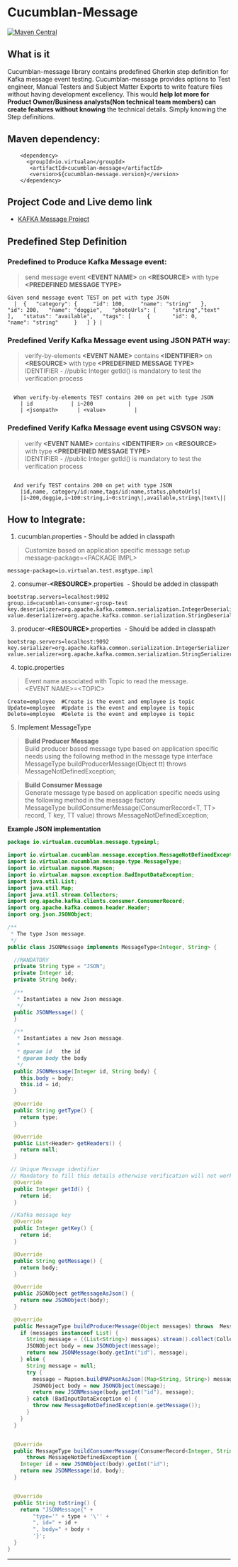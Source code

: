 # Cucumblan-Message

[![Maven Central](https://img.shields.io/maven-central/v/io.virtualan/cucumblan-message.svg?label=Maven%20Central)](https://search.maven.org/search?q=g:%22io.virtualan%22%20AND%20a:%22cucumblan-message%22) 

## What is it
Cucumblan-message library contains predefined Gherkin step definition for Kafka message event testing. Cucumblan-message provides options to Test engineer, Manual Testers and Subject Matter Exports to write feature files without having development excellency. This would **help lot more for Product Owner/Business analysts(Non technical team members) can create features without knowing** the technical details. Simply knowing the Step definitions.
  
## Maven dependency:
```mvn 
    <dependency>
      <groupId>io.virtualan</groupId>
       <artifactId>cucumblan-message</artifactId>
       <version>${cucumblan-message.version}</version>
    </dependency>
```

## Project Code and Live demo link
- [KAFKA Message Project](https://github.com/virtualansoftware/cucumblan/tree/master/samples/cucumblan-message-testing)

## Predefined Step Definition

### Predefined to Produce Kafka Message event:
> send message event **\<EVENT NAME>** on **\<RESOURCE>** with type **\<PREDEFINED MESSAGE TYPE>**

```gherkin
Given send message event TEST on pet with type JSON
  |  {   "category": {     "id": 100,     "name": "string"   },   "id": 200,   "name": "doggie",   "photoUrls": [     "string","text"   ],   "status": "available",   "tags": [     {       "id": 0,       "name": "string"     }   ] } |
```

### Predefined Verify Kafka Message event using JSON PATH way:
> verify-by-elements **\<EVENT NAME>** contains **\<IDENTIFIER>** on **\<RESOURCE>** with type **\<PREDEFINED MESSAGE TYPE>** \
> IDENTIFIER - //public Integer getId() is mandatory to test the verification process


```gherkin

  When verify-by-elements TEST contains 200 on pet with type JSON
    | id            | i~200           |
    | <jsonpath>      | <value>         |
```

### Predefined Verify Kafka Message event using CSVSON way:
> verify **\<EVENT NAME>** contains **\<IDENTIFIER>** on **\<RESOURCE>** with type **\<PREDEFINED MESSAGE TYPE>** \
> IDENTIFIER - //public Integer getId() is mandatory to test the verification process


```gherkin

  And verify TEST contains 200 on pet with type JSON
    |id,name, category/id:name,tags/id:name,status,photoUrls|
    |i~200,doggie,i~100:string,i~0:string\|,available,string\|text\||
```

## How to Integrate: 

1. cucumblan.properties - Should be added in classpath

> Customize based on application specific message setup \
> message-package=\<PACKAGE IMPL> 

```properties
message-package=io.virtualan.test.msgtype.impl
```

2. consumer-**\<RESOURCE>**.properties  - Should be added in classpath

```properties
bootstrap.servers=localhost:9092
group.id=cucumblan-consumer-group-test
key.deserializer=org.apache.kafka.common.serialization.IntegerDeserializer
value.deserializer=org.apache.kafka.common.serialization.StringDeserializer
```

3. producer-**\<RESOURCE>**.properties  - Should be added in classpath

```properties
bootstrap.servers=localhost:9092
key.serializer=org.apache.kafka.common.serialization.IntegerSerializer
value.serializer=org.apache.kafka.common.serialization.StringSerializer
```

4. topic.properties

> Event name associated with Topic to read the message.\
> \<EVENT NAME>=\<TOPIC> 

```properties
Create=employee  #Create is the event and employee is topic
Update=employee  #Update is the event and employee is topic
Delete=employee  #Delete is the event and employee is topic
```

5. Implement MessageType 

> **Build Producer Message**\
> Build producer based message type based on application specific needs using the following method in the message type interface\
> MessageType buildProducerMessage(Object tt) throws MessageNotDefinedException;


> **Build Consumer Message**\
> Generate message type based on application specific needs using the following method in the message factory\
> MessageType buildConsumerMessage(ConsumerRecord<T, TT> record, T key, TT value) throws MessageNotDefinedException; 


**Example JSON implementation**
```java
package io.virtualan.cucumblan.message.typeimpl;

import io.virtualan.cucumblan.message.exception.MessageNotDefinedException;
import io.virtualan.cucumblan.message.type.MessageType;
import io.virtualan.mapson.Mapson;
import io.virtualan.mapson.exception.BadInputDataException;
import java.util.List;
import java.util.Map;
import java.util.stream.Collectors;
import org.apache.kafka.clients.consumer.ConsumerRecord;
import org.apache.kafka.common.header.Header;
import org.json.JSONObject;

/**
 * The type Json message.
 */
public class JSONMessage implements MessageType<Integer, String> {

  //MANDATORY
  private String type = "JSON";
  private Integer id;
  private String body;

  /**
   * Instantiates a new Json message.
   */
  public JSONMessage() {
  }

  /**
   * Instantiates a new Json message.
   *
   * @param id   the id
   * @param body the body
   */
  public JSONMessage(Integer id, String body) {
    this.body = body;
    this.id = id;
  }

  @Override
  public String getType() {
    return type;
  }

  @Override
  public List<Header> getHeaders() {
    return null;
  }

 // Unique Message identifier
 // Mandatory to fill this details otherwise verification will not work
  @Override
  public Integer getId() {
    return id;
  }

 //Kafka message key
  @Override
  public Integer getKey() {
    return id;
  }

  @Override
  public String getMessage() {
    return body;
  }

  @Override
  public JSONObject getMessageAsJson() {
    return new JSONObject(body);
  }

  @Override
  public MessageType buildProducerMessage(Object messages) throws  MessageNotDefinedException {
    if (messages instanceof List) {
      String message = ((List<String>) messages).stream().collect(Collectors.joining());
      JSONObject body = new JSONObject(message);
      return new JSONMessage(body.getInt("id"), message);
    } else {
      String message = null;
      try {
        message = Mapson.buildMAPsonAsJson((Map<String, String>) messages);
        JSONObject body = new JSONObject(message);
        return new JSONMessage(body.getInt("id"), message);
      } catch (BadInputDataException e) {
        throw new MessageNotDefinedException(e.getMessage());
      }
    }
  }


  @Override
  public MessageType buildConsumerMessage(ConsumerRecord<Integer, String> record, Integer key, String body)
      throws MessageNotDefinedException {
    Integer id = new JSONObject(body).getInt("id");
    return new JSONMessage(id, body);
  }


  @Override
  public String toString() {
    return "JSONMessage{" +
        "type='" + type + '\'' +
        ", id=" + id +
        ", body=" + body +
        '}';
  }
}
```
----